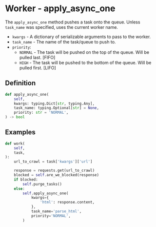 # Worker - apply_async_one

The `apply_async_one` method pushes a task onto the queue. Unless `task_name` was specified, uses the current worker name.

- `kwargs` - A dictionary of serializable arguments to pass to the worker.
- `task_name` - The name of the task/queue to push to.
- `priority`:
    - `NORMAL` - The task will be pushed on the top of the queue. Will be pulled last. [FIFO]
    - `HIGH` - The task will be pushed to the bottom of the queue. Will be pulled first. [LIFO]


## Definition

```python
def apply_async_one(
    self,
    kwargs: typing.Dict[str, typing.Any],
    task_name: typing.Optional[str] = None,
    priority: str = 'NORMAL',
) -> bool
```


## Examples

```python
def work(
    self,
    task,
):
    url_to_crawl = task['kwargs']['url']

    response = requests.get(url_to_crawl)
    blocked = self.are_we_blocked(response)
    if blocked:
        self.purge_tasks()
    else:
        self.apply_async_one(
            kwargs={
                'html': response.content,
            },
            task_name='parse_html',
            priority='NORMAL',
        )
```
